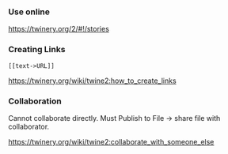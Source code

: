### Use online

https://twinery.org/2/#!/stories


### Creating Links

```
[[text->URL]]
```

https://twinery.org/wiki/twine2:how_to_create_links


### Collaboration

Cannot collaborate directly. Must Publish to File -> share file with collaborator.

https://twinery.org/wiki/twine2:collaborate_with_someone_else